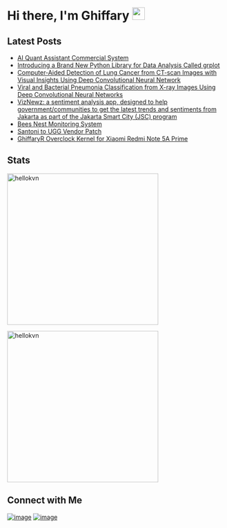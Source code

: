 # Hi there, I'm Ghiffary <img src="https://github.com/TheDudeThatCode/TheDudeThatCode/blob/master/Assets/Hi.gif" width="29px">

## Latest Posts

- [AI Quant Assistant Commercial System](https://github.com/ghiffaryr/AIQuantAssistant)
- [Introducing a Brand New Python Library for Data Analysis Called grplot](https://twitter.com/grplot/status/1545420206117244933)
- [Computer-Aided Detection of Lung Cancer from CT-scan Images with Visual Insights Using Deep Convolutional Neural Network](https://github.com/ghiffaryr/lung_cancer_detection)
- [Viral and Bacterial Pneumonia Classification from X-ray Images Using Deep Convolutional Neural Networks](https://github.com/ghiffaryr/viral-bacterial-pneumonia-classification)
- [VizNewz: a sentiment analysis app, designed to help government/communities to get the latest trends and sentiments from Jakarta as part of the Jakarta Smart City (JSC) program](https://github.com/ghiffaryr/VizNewz-1)
- [Bees Nest Monitoring System](https://github.com/ghiffaryr/BeesNest_MonitoringSystem)
- [Santoni to UGG Vendor Patch](https://github.com/xiaomi-ulysse/vendor_santoni_to_ugg)
- [GhiffaryR Overclock Kernel for Xiaomi Redmi Note 5A Prime](https://github.com/xiaomi-ulysse/android_kernel_xiaomi_ulysse-3.18)

## Stats

<p>
<img width="350px" src="https://github-readme-stats.vercel.app/api/top-langs/?username=ghiffaryr&layout=compact&langs_count=20&show_icons=true&theme=tokyonight&locale=en&hide_border=true" alt="hellokvn" />
</p>
<p>
<img width="350px" src="https://github-readme-stats.vercel.app/api?username=ghiffaryr&show_icons=true&theme=tokyonight&locale=en&hide_border=true" alt="hellokvn" />
</p>

## Connect with Me
[![image](https://img.shields.io/badge/LinkedIn-0077B5?style=for-the-badge&logo=linkedin&logoColor=white)](https://www.linkedin.com/in/ghiffary-rifqialdi/)
[![image](https://img.shields.io/badge/Gmail-D14836?style=for-the-badge&logo=gmail&logoColor=white)](mailto:grifqialdi@gmail.com)
